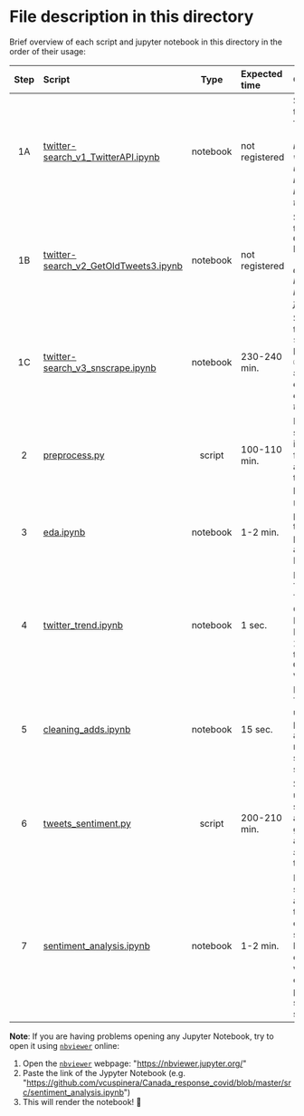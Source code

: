# File description in this directory

Brief overview of each script and jupyter notebook in this directory in the order of their usage:

|Step |Script | Type | Expected time | Comment |
|:---:|:------|:----:|:-----|:------|
|1A|[twitter-search_v1_TwitterAPI.ipynb](https://github.com/vcuspinera/Canada_response_covid/blob/master/src/twitter-search_v1_TwitterAPI.ipynb) |  notebook | not registered | Search for tweets using `Twitter API`. <br>🚫 _This notebook was not useful to retrieve historic tweets._|
|1B|[twitter-search_v2_GetOldTweets3.ipynb](https://github.com/vcuspinera/Canada_response_covid/blob/master/src/twitter-search_v2_GetOldTweets3.ipynb) | notebook | not registered | Search for tweets using `GetOldTweets3` library. <br>🚫 _The `GetOldTweets3` library is no longer functioning._|
|1C|[twitter-search_v3_snscrape.ipynb](https://github.com/vcuspinera/Canada_response_covid/blob/master/src/twitter-search_v3_snscrape.ipynb) | notebook | 230-240 min. |Search for tweets using `snscrape` package. <br>✅ _Final and successful approach to download tweets._|
|2|[preprocess.py](https://github.com/vcuspinera/Canada_response_covid/blob/master/src/preprocess.py) | script | 100-110 min. | Identify sensible information from tweets and performs the customed preprocess. |
|3|[eda.ipynb](https://github.com/vcuspinera/Canada_response_covid/blob/master/src/eda.ipynb) | notebook | 1-2 min. | Uses the preprocessed tweets to perform basic analysis and EDA. |
|4|[twitter_trend.ipynb](https://github.com/vcuspinera/Canada_response_covid/blob/master/src/twitter_trend.ipynb)| notebook | 1 sec. | Explores Twitter Trends in Canada from March 10 to March 19, 2020, from the `GetDayTrends` webpage. |
|5|[cleaning_adds.ipynb](https://github.com/vcuspinera/Canada_response_covid/blob/master/src/cleaning_adds.ipynb)| notebook | 15 sec. | Look for Twitter's usernames published adds or repeats the same tweet several times. |
|6|[tweets_sentiment.py](https://github.com/vcuspinera/Canada_response_covid/blob/master/src/tweets_sentiment.py)| script | 200-210 min. | Script that use SpaCy sentiment analysis to get _polarity_ and _subjectivity_ of tweets. |
|7|[sentiment_analysis.ipynb](https://github.com/vcuspinera/Canada_response_covid/blob/master/src/sentiment_analysis.ipynb) | notebook | 1-2 min. | Performs sentiment analysis on tweets using descriptive statistics based in counts of words, word clouds, polarity and subjectivity scores. |

__Note__: If you are having problems opening any Jupyter Notebook, try to open it using [`nbviewer`](https://nbviewer.jupyter.org) online:
1. Open the [`nbviewer`](https://nbviewer.jupyter.org/) webpage: "https://nbviewer.jupyter.org/"
2. Paste the link of the Jypyter Notebook (e.g. "https://github.com/vcuspinera/Canada_response_covid/blob/master/src/sentiment_analysis.ipynb")
3. This will render the notebook! 🎉
